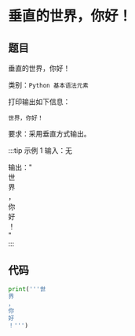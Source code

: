 # 垂直的世界，你好！

## 题目

垂直的世界，你好！

类别：`Python 基本语法元素`

打印输出如下信息：

`世界，你好！`

要求：采用垂直方式输出。

:::tip 示例 1
输入：无

输出："  
世  
界  
，  
你  
好  
！  
"  
:::

## 代码

```python
print('''世
界
，
你
好
！''')
```
